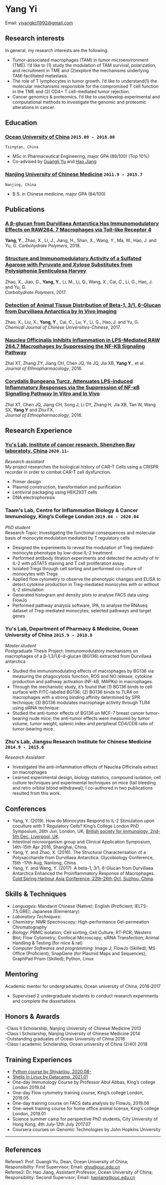 
# Yang Yi
  Email: yiyangkcl1992@gmail.com

## Research interests
 In general, my research interests are the following:
-	Tumor-associated macrophages (TAM) in tumor microenvironment (TME). I’d like to (1) study the modulation of TAM survival, polarization, and recruitment in TME and (2)explore the mechanisms underlying TAM-facilitated metastasis.
-	The role of T lymphocytes in tumor growth. I’d like to understand(1) the molecular mechanisms responsible for the compromised T cell function in the TME and (2) CD4+ T cell-mediated tumor rejection. 
-	Cancer genomics & proteomics. I’d like to use/develop experimental and computational methods to investigate the genomic and proteomic alterations in cancer.


## Education

### [**Ocean University of China**](http://eweb.ouc.edu.cn/weneralwnformation/list.htm) `2015.09 - 2018.08`

```
Tsingtao, China
```
- MSc in Pharmaceutical Engineering, major GPA (89/100) (Top 10%) <br>
- Co-advised by [Guangli Yu](https://www.researchgate.net/profile/Guangli_Yu) and [Hao Jiang](https://www.researchgate.net/profile/Hao_Jiang48?) <br>

### [**Nanjing University of Chinese Medicine**](https://english.njucm.edu.cn) `2011.9 - 2015.7`

```
Nanjing, China
```

- B.S. in Chinese medicine, major GPA (84/100)


## Publications

### [**A β-glucan from Durvillaea Antarctica Has Immunomodulatory Effects on RAW264. 7 Macrophages via Toll-like Receptor 4**](https://www.sciencedirect.com/science/article/abs/pii/S0144861718302753)
  **Yang, Y**., Zhao, X., Li, J., Jiang, H., Shan, X., Wang, Y., Ma, W., Hao, J. and Yu, G. 
 *Carbohydrate Polymers*, 2018. <br>


### [**Structure and Immunomodulatory Activity of a Sulfated Agarose with Pyruvate and Xylose Substitutes from Polysiphonia Senticulosa Harvey**](https://www.sciencedirect.com/science/article/abs/pii/S0144861717309414)
  Zhao, X., Jiao, G., **Yang, Y**., Li, M., Li, Q., Wang, X., Cai, C., Li, G., Hao, J. and Yu, G.<br>
   *Carbohydrate Polymers*, 2017. <br>


### [**Detection of Animal Tissue Distribution of Beta-1, 3/1, 6-Glucan from Durvillaea Antarctica by In Vivo Imaging**](https://www.researchgate.net/publication/319494095_Detection_of_Animal_Tissue_Distribution_of_b-1316-Glucan_from_Durvillaea_antarctica_by_in_vivo_Imaging)
  Zhao, X., Liu, X., **Yang, Y**., Cai, C., Lu, Y., Li, G., Hao, J. and Yu, G.<br>
  *Chemical Journal of Chinese Universities-Chinese*, 2017. <br>


### [**Nauclea Officinalis Inhibits Inflammation in LPS-Mediated RAW 264.7 Macrophages by Suppressing the NF-ΚB Signaling Pathway**](https://www.sciencedirect.com/science/article/abs/pii/S0378874116300198)
  Zhai XT, Zhang ZY, Jiang CH, Chen JQ, Ye JQ, Jia XB, **Yang Y**., et al.<br>
 *Journal of Ethnopharmacology*, 2016. <br>


### [**Corydalis Bungeana Turcz. Attenuates LPS-induced Inflammatory Responses via the Suppression of NF-κB Signalling Pathway In Vitro and In Vivo**](https://www.sciencedirect.com/science/article/abs/pii/S037887411630722X)
  Zhai XT, Chen JQ, Jiang CH, Song J, Li DY, Zhang H, Jia XB, Tan W, Wang SX, **Yang Y** and Zhu FX. <br>
   *Journal of Ethnopharmacology*, 2016. <br>


## Research Experience
### [**Yu's Lab, Institute of cancer research, Shenzhen Bay laboratoty, China**](https://www.szbl.ac.cn/index_en.aspx)  `2020.11-`
_Research assistant_<br>
My project researches the biological history of CAR-T Cells using a CRISPR recorder in order to combat CAR-T cell dysfunction.<br>
- Primer design<br>
- Plasmid construction, transformation and purification<br>
- Lentiviral packaging using HEK293T cells<br>
- DNA electrophoresis<br>
### **Taam's Lab, Centre for Inflammation Biology & Cancer Immunology, King’s College London** `2019.04 - 2020.04`

_PhD student_<br>
  Research Topic: Investigating the functional consequences and molecular basis of monocyte modulation mediated by T regulatory cells
-	Designed the experiments to reveal the modulation of Treg mediated-monocyte phenotype by low-dose IL-2 treatment
-	Performed antibody titration experiments and detected the activity of hr IL-2 with pSTAT5 staining and T cell proliferation assay 
-	Isolated Tregs through cell sorting and performed co-culture of monocytes with Tregs 
-	Applied flow cytometry to observe the phenotypic changes and ELISA to detect cytokine production in Treg-mediated monocytes with or without IL-2 stimulation
-	Generated histogram and density plots to analyse FACS data using FlowJo
-	Performed pathway analysis software, IPA, to analyse the RNAseq dataset of Treg-mediated monocytes; selected pathways and target genes 

### **Yu's Lab, Department of Pharmacy & Medicine, Ocean University of China** `2015.9 - 2018.8`

_Master student_<br>
  Postgraduate Thesis Project: Immunomodulatory mechanisms on macrophages of a β-1,3/1,6-d-glucan (BG136) extracted from Durvillaea antarctica
-	Studied the immunomodulating effects of macrophages by BG136 via measuring the phagocytosis function, ROS and NO release, cytokine production and pathway activation (NF-kB, MAPKs) in macrophages.
-	Through the mechanistic study, it’s found that (1) BG136 binds to cell surface with FITC-labeled BG136; (2) BG136 binds to TLR4 on macrophages with a strong binding affinity determined by SPR technique; (3) BG136 modulates macrophage activity through TLR4 using siRNA technique.
-	Studied the anti-tumor effects of BG136 on MCF-7 breast cancer tumor-bearing nude mice; the anti-tumor effects were measured by tumor volume, tumor weight, splenic index and peripheral CD4/CD8 ratio of tumor-bearing mice.


### **Zhu's Lab, Jiangsu Research Institute for Chinese Medicine** `2014.9 - 2015.6`

_Research Assistant_<br>
-	Investigated the anti-inflammation effects of Nauclea Officinalis extract on macrophages
-	Learned experimental design, biology statistics, compound isolation, cell culture techniques and experimental techniques on mice (tail bleeding and retro orbital blood withdrawal); I co-authored in two publications resulted from this work.


## Conferences
- Yang, Y. (2019). How do Monocytes Respond to IL-2 Stimulation upon coculture with T Regulatory Cells? King’s College London PhD Symposium, 26th Jun, London, UK; [British society for immunology, 2nd-5th Dec, Liverpool, UK](https://www.immunology.org/events/british-society-for-immunology-congress-2019).<br>
-	Intestinal microorganism group and Clinical Application Symposium, 14th-15th Apr 2016, Shanghai, China. <br>
-	Yang, Y. and Zhao, X. (2016). The Structural Characterisation of a Polysaccharide from Durvillaea Antarctica. Glycobiology Conference, 15th -17th Aug, Nantong, China.<br>
-	Yang, Y. and Wang, Y. (2017). A beta-1, 3/1, 6-Glucan from Durvillaea Antarctica Enhanced the Proinflammatory Response of Macrophages. [Cold Spring Harbour Asia Conference, 22th-26th Oct, Suzhou, China](https://www.csh-asia.org/?content/796).<br>

## Skills & Techniques

-	*Languages*: Mandarin Chinese (Native); English (Proficient; IELTS-7.5;GRE); Japanese (Elementary)<br>
-	*Laboratory Techniques*: 
-	*Chemistry*: NMR Spectroscopy; High-performance Gel-permeation Chromatography
-	*Biology*: PBMC isolation; Cell sorting; Cell Culture; RT-PCR; Western Blot; Flow Cytometry; Confocal Microscopy; siRNA Transfection; Animal Handling & Testing (for mice & rat)
-	*Computer Softwares and programming*: Image J; FlowJo (Skilled); MS Office (Proficient); SnapGene (for Plasmid Maps and Sequences); GraphPad Prism (Skilled); Python, Linux 

## Mentoring
  
  Academic mentor for undergraduates, Ocean university of China, 2016-2017 <br>
-	Supervised 2 undergraduate students to conduct research experiments and complete the dissertations 


## Honors & Awards

-Class II Scholarship, Nanjing University of Chinese Medicine 2013 <br>
-Class I Scholarship, Nanjing University of Chinese Medicine 2014<br>
-Outstanding graduates of Ocean University of China 2018<br>
-Class I academic Scholarship, Ocean university of China (2/40) 2018 <br> 
 
 
## Training Experiences
- [Python course by Shiyanlou, 2020.08-](https://www.lanqiao.cn/paths/1/)
- [Shells in Linux by Datacamp, 2021.01](https://www.datacamp.com/statement-of-accomplishment/course/9283bc7cd3e736e06d1760869a29e09072faae4c)
-	One-day Immunology Course by Professor Abul Abbas, King’s college London 2019.04
-	One-day Flow cytometry training course, King’s college London, 2019.05 
-	One-day training course on FACS data analysis by FlowJo, 2019.06
-	One-week training course for home office animal license, King’s college London, 2019.01
- Science summer camp for perspective PhD students, City University of Hong Kong, 4th July-12th July 2017.07
-	Coursera courses on Genomic Technologies by John Hopkins University <br>

---

## References
Referee1: Prof. Guangli Yu, Dean, Ocean University of China; <br>
Responsibility: First Supervisor; Email: glyu@ouc.edu.cn<br>
Referee2: Dr. Hao Jiang, Assistant Professor, Ocean University of China; <br>
Responsibility: Second Supervisor; Email: haojiang@ouc.edu.cn <br>


<!-- ### Footer

Last updated: May 2013 -->

